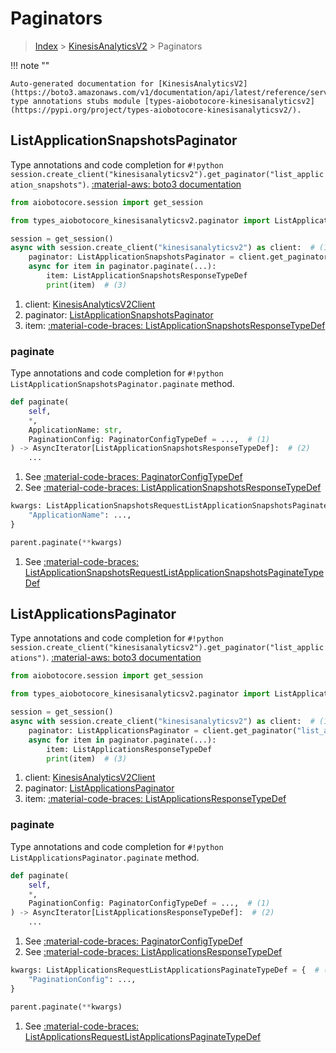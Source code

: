 # Paginators

> [Index](../README.md) > [KinesisAnalyticsV2](./README.md) > Paginators

!!! note ""

    Auto-generated documentation for [KinesisAnalyticsV2](https://boto3.amazonaws.com/v1/documentation/api/latest/reference/services/kinesisanalyticsv2.html#KinesisAnalyticsV2)
    type annotations stubs module [types-aiobotocore-kinesisanalyticsv2](https://pypi.org/project/types-aiobotocore-kinesisanalyticsv2/).

## ListApplicationSnapshotsPaginator

Type annotations and code completion for `#!python session.create_client("kinesisanalyticsv2").get_paginator("list_application_snapshots")`.
[:material-aws: boto3 documentation](https://boto3.amazonaws.com/v1/documentation/api/latest/reference/services/kinesisanalyticsv2.html#KinesisAnalyticsV2.Paginator.ListApplicationSnapshots)

```python title="Usage example"
from aiobotocore.session import get_session

from types_aiobotocore_kinesisanalyticsv2.paginator import ListApplicationSnapshotsPaginator

session = get_session()
async with session.create_client("kinesisanalyticsv2") as client:  # (1)
    paginator: ListApplicationSnapshotsPaginator = client.get_paginator("list_application_snapshots")  # (2)
    async for item in paginator.paginate(...):
        item: ListApplicationSnapshotsResponseTypeDef
        print(item)  # (3)
```

1. client: [KinesisAnalyticsV2Client](./client.md)
2. paginator: [ListApplicationSnapshotsPaginator](./paginators.md#listapplicationsnapshotspaginator)
3. item: [:material-code-braces: ListApplicationSnapshotsResponseTypeDef](./type_defs.md#listapplicationsnapshotsresponsetypedef) 


### paginate

Type annotations and code completion for `#!python ListApplicationSnapshotsPaginator.paginate` method.

```python title="Method definition"
def paginate(
    self,
    *,
    ApplicationName: str,
    PaginationConfig: PaginatorConfigTypeDef = ...,  # (1)
) -> AsyncIterator[ListApplicationSnapshotsResponseTypeDef]:  # (2)
    ...
```

1. See [:material-code-braces: PaginatorConfigTypeDef](./type_defs.md#paginatorconfigtypedef) 
2. See [:material-code-braces: ListApplicationSnapshotsResponseTypeDef](./type_defs.md#listapplicationsnapshotsresponsetypedef) 


```python title="Usage example with kwargs"
kwargs: ListApplicationSnapshotsRequestListApplicationSnapshotsPaginateTypeDef = {  # (1)
    "ApplicationName": ...,
}

parent.paginate(**kwargs)
```

1. See [:material-code-braces: ListApplicationSnapshotsRequestListApplicationSnapshotsPaginateTypeDef](./type_defs.md#listapplicationsnapshotsrequestlistapplicationsnapshotspaginatetypedef) 
## ListApplicationsPaginator

Type annotations and code completion for `#!python session.create_client("kinesisanalyticsv2").get_paginator("list_applications")`.
[:material-aws: boto3 documentation](https://boto3.amazonaws.com/v1/documentation/api/latest/reference/services/kinesisanalyticsv2.html#KinesisAnalyticsV2.Paginator.ListApplications)

```python title="Usage example"
from aiobotocore.session import get_session

from types_aiobotocore_kinesisanalyticsv2.paginator import ListApplicationsPaginator

session = get_session()
async with session.create_client("kinesisanalyticsv2") as client:  # (1)
    paginator: ListApplicationsPaginator = client.get_paginator("list_applications")  # (2)
    async for item in paginator.paginate(...):
        item: ListApplicationsResponseTypeDef
        print(item)  # (3)
```

1. client: [KinesisAnalyticsV2Client](./client.md)
2. paginator: [ListApplicationsPaginator](./paginators.md#listapplicationspaginator)
3. item: [:material-code-braces: ListApplicationsResponseTypeDef](./type_defs.md#listapplicationsresponsetypedef) 


### paginate

Type annotations and code completion for `#!python ListApplicationsPaginator.paginate` method.

```python title="Method definition"
def paginate(
    self,
    *,
    PaginationConfig: PaginatorConfigTypeDef = ...,  # (1)
) -> AsyncIterator[ListApplicationsResponseTypeDef]:  # (2)
    ...
```

1. See [:material-code-braces: PaginatorConfigTypeDef](./type_defs.md#paginatorconfigtypedef) 
2. See [:material-code-braces: ListApplicationsResponseTypeDef](./type_defs.md#listapplicationsresponsetypedef) 


```python title="Usage example with kwargs"
kwargs: ListApplicationsRequestListApplicationsPaginateTypeDef = {  # (1)
    "PaginationConfig": ...,
}

parent.paginate(**kwargs)
```

1. See [:material-code-braces: ListApplicationsRequestListApplicationsPaginateTypeDef](./type_defs.md#listapplicationsrequestlistapplicationspaginatetypedef) 
